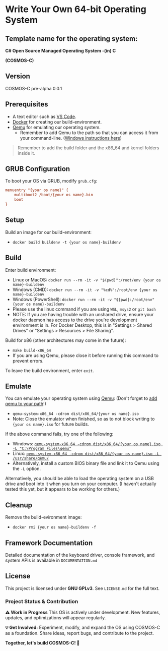 # Write Your Own 64-bit Operating System

## Template name for the operating system:
**C# Open Source Managed Operating System -(in) C**

**(COSMOS-C)**

## Version
COSMOS-C pre-alpha 0.0.1

## Prerequisites

 - A text editor such as [VS Code](https://code.visualstudio.com/).
 - [Docker](https://www.docker.com/) for creating our build-environment.
 - [Qemu](https://www.qemu.org/) for emulating our operating system.
   - Remember to add Qemu to the path so that you can access it from your command-line. ([Windows instructions here](https://dev.to/whaleshark271/using-qemu-on-windows-10-home-edition-4062))
 >Remember to add the build folder and the x86_64 and kernel folders inside it.

## GRUB Configuration

To boot your OS via GRUB, modify `grub.cfg`:

```cfg
menuentry "{your os name}" {
    multiboot2 /boot/{your os name}.bin
    boot
}
```

## Setup

Build an image for our build-environment:
 - `docker build buildenv -t {your os name}-buildenv`

## Build

Enter build environment:
 - Linux or MacOS: `docker run --rm -it -v "$(pwd)":/root/env {your os name}-buildenv`
 - Windows (CMD): `docker run --rm -it -v "%cd%":/root/env {your os name}-buildenv`
 - Windows (PowerShell): `docker run --rm -it -v "${pwd}:/root/env" {your os name}-buildenv`
 - Please use the linux command if you are using `WSL`, `msys2` or `git bash`
 - NOTE: If you are having trouble with an unshared drive, ensure your docker daemon has access to the drive you're development environment is in. For Docker Desktop, this is in "Settings > Shared Drives" or "Settings > Resources > File Sharing".

Build for x86 (other architectures may come in the future):
 - `make build-x86_64`
 - If you are using Qemu, please close it before running this command to prevent errors.

To leave the build environment, enter `exit`.

## Emulate

You can emulate your operating system using [Qemu](https://www.qemu.org/): (Don't forget to [add qemu to your path](https://dev.to/whaleshark271/using-qemu-on-windows-10-home-edition-4062#:~:text=2.-,Add%20Qemu%20path%20to%20environment%20variables%20settings,-Copy%20the%20Qemu)!)

 - `qemu-system-x86_64 -cdrom dist/x86_64/{your os name}.iso`
 - Note: Close the emulator when finished, so as to not block writing to `{your os name}.iso` for future builds.

If the above command fails, try one of the following:
 - Windows: [`qemu-system-x86_64 -cdrom dist/x86_64/{your os name}.iso -L "C:\Program Files\qemu"`](https://stackoverflow.com/questions/66266448/qemu-could-not-load-pc-bios-bios-256k-bin)
 - Linux: [`qemu-system-x86_64 -cdrom dist/x86_64/{your os name}.iso -L /usr/share/qemu/`](https://unix.stackexchange.com/questions/134893/cannot-start-kvm-vm-because-missing-bios)
 - Alternatively, install a custom BIOS binary file and link it to Qemu using the `-L` option.

Alternatively, you should be able to load the operating system on a USB drive and boot into it when you turn on your computer. (I haven't actually tested this yet, but it appears to be working for others.)

## Cleanup

Remove the build-evironment image:
 - `docker rmi {your os name}-buildenv -f`

## Framework Documentation

Detailed documentation of the keyboard driver, console framework, and system APIs is available in `DOCUMENTATION.md`

## License

This project is licensed under **GNU GPLv3**. See `LICENSE.md` for the full text.

### Project Status & Contribution
**⚠️ Work in Progress**
This OS is actively under development. New features, updates, and optimizations will appear regularly.

**💡 Get Involved:**
Experiment, modify, and expand the OS using COSMOS-C as a foundation.
Share ideas, report bugs, and contribute to the project.

**Together, let's build COSMOS-C! 🌟**
